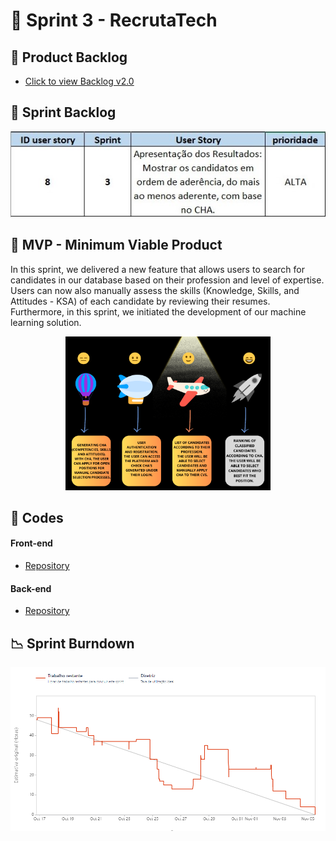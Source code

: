 # 🏁 Sprint 3 - RecrutaTech

## 📃 Product Backlog

- [Click to view Backlog v2.0](https://github.com/CodeSquirrel-API/RecrutaTech/blob/main/docs/images/product-backlog-6.pdf) <br>

## 📝 Sprint Backlog

<p align="center">
<img src="https://github.com/CodeSquirrel-API/RecrutaTech/blob/main/docs/sprints-deliveries/sprint3/sprint-backlog-3.jpeg" alt="Sprint Backlog 3">
</p>

## 📌 MVP - Minimum Viable Product 

In this sprint, we delivered a new feature that allows users to search for candidates in our database based on their profession and level of expertise. Users can now also manually assess the skills (Knowledge, Skills, and Attitudes - KSA) of each candidate by reviewing their resumes.
Furthermore, in this sprint, we initiated the development of our machine learning solution.

<p align="center">
  <img src="https://github.com/CodeSquirrel-API/RecrutaTech/blob/main/docs/sprints-deliveries/sprint3/mvp-Sprint%203.png" alt="MVP Sprint 3" width="65%">
</p>

## 📃 Codes

#### Front-end

* [Repository](https://github.com/CodeSquirrel-API/RecrutaTech-FrontEnd)

#### Back-end

* [Repository](https://github.com/CodeSquirrel-API/RecrutaTech-BackEnd)

## 📉 Sprint Burndown

![burndown](https://github.com/CodeSquirrel-API/RecrutaTech/blob/main/docs/sprints-deliveries/sprint3/burndown-sprint-3.png)



